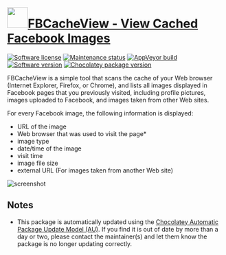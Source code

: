 # [<img src="https://cdn.jsdelivr.net/gh/dgalbraith/chocolatey-packages@ec1652f85e86682fba61efdbeb5a556dd6ad0284/icons/fbcacheview.png" width="48" height="48"/>FBCacheView - View Cached Facebook Images](https://chocolatey.org/packages/fbcacheview)

[![Software license](https://img.shields.io/badge/license-freeware-orange)](http://www.nirsoft.net/utils/facebook_cache_viewer.html)
[![Maintenance status](https://img.shields.io/badge/maintained%3F-yes-green.svg)](https://gitHub.com/dgalbraith/chocolatey-packages/graphs/commit-activity)
[![AppVeyor build](https://img.shields.io/appveyor/ci/dgalbraith/chocolatey-packages)](https://ci.appveyor.com/project/dgalbraith/chocolatey-packages)
[![Software version](https://img.shields.io/badge/Source-v1.161.20-blue.svg)](http://www.nirsoft.net/utils/facebook_cache_viewer.html)
[![Chocolatey package version](https://img.shields.io/chocolatey/v/fbcacheview?label=Chocolatey)](https://chocolatey.org/packages/fbcacheview)

FBCacheView is a simple tool that scans the cache of your Web browser (Internet Explorer, Firefox, or Chrome), and lists all images displayed in Facebook pages that you previously visited, including profile pictures, images uploaded to Facebook, and images taken from other Web sites.

For every Facebook image, the following information is displayed:

* URL of the image
* Web browser that was used to visit the page*
* image type
* date/time of the image
* visit time
* image file size
* external URL (For images taken from another Web site)

![screenshot](https://cdn.jsdelivr.net/gh/dgalbraith/chocolatey-packages@48b2855247b0e422e994f50e85b9bf8c8ca98c79/automatic/fbcacheview/screenshot.png)

## Notes

* This package is automatically updated using the [Chocolatey Automatic Package Update Model (AU)](https://github.com/majkinetor/au/blob/master/README.md).
  If you find it is out of date by more than a day or two, please contact the maintainer(s) and let them know the package is no longer updating correctly.

